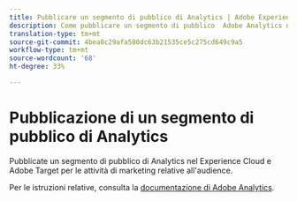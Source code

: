 ```yaml
---
title: Pubblicare un segmento di pubblico di Analytics | Adobe Experience Cloud
description: Come pubblicare un segmento di pubblico  Adobe Analytics nel Experience Cloud  e  Adobe Target per le attività di marketing relative all'audience.
translation-type: tm+mt
source-git-commit: 4bea0c29afa580dc63b21535ce5c275cd649c9a5
workflow-type: tm+mt
source-wordcount: '68'
ht-degree: 33%

---
```



# Pubblicazione di un segmento di pubblico di Analytics

Pubblicate un segmento di pubblico di Analytics nel Experience Cloud  e  Adobe Target per le attività di marketing relative all&#39;audience.

Per le istruzioni relative, consulta la [documentazione di Adobe Analytics](https://docs.adobe.com/content/help/it-IT/analytics/components/segmentation/segmentation-workflow/seg-publish.html).
